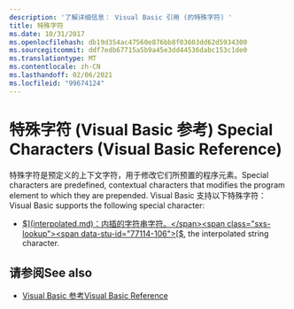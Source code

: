 ```yaml
---
description: '了解详细信息： Visual Basic 引用 (的特殊字符) '
title: 特殊字符
ms.date: 10/31/2017
ms.openlocfilehash: db19d354ac47560e876bb8f03603dd62d5934300
ms.sourcegitcommit: ddf7edb67715a5b9a45e3dd44536dabc153c1de0
ms.translationtype: MT
ms.contentlocale: zh-CN
ms.lasthandoff: 02/06/2021
ms.locfileid: "99674124"
---
```

# <a name="special-characters-visual-basic-reference"></a><span data-ttu-id="77114-103">特殊字符 (Visual Basic 参考) </span><span class="sxs-lookup"><span data-stu-id="77114-103">Special Characters (Visual Basic Reference)</span></span>

<span data-ttu-id="77114-104">特殊字符是预定义的上下文字符，用于修改它们所预置的程序元素。</span><span class="sxs-lookup"><span data-stu-id="77114-104">Special characters are predefined, contextual characters that modifies the program element to which they are prepended.</span></span> <span data-ttu-id="77114-105">Visual Basic 支持以下特殊字符：</span><span class="sxs-lookup"><span data-stu-id="77114-105">Visual Basic supports the following special character:</span></span>

- <span data-ttu-id="77114-106">[$](interpolated.md)：内插的字符串字符。</span><span class="sxs-lookup"><span data-stu-id="77114-106">[$](interpolated.md), the interpolated string character.</span></span>

## <a name="see-also"></a><span data-ttu-id="77114-107">请参阅</span><span class="sxs-lookup"><span data-stu-id="77114-107">See also</span></span>

- [<span data-ttu-id="77114-108">Visual Basic 参考</span><span class="sxs-lookup"><span data-stu-id="77114-108">Visual Basic Reference</span></span>](../index.md)
